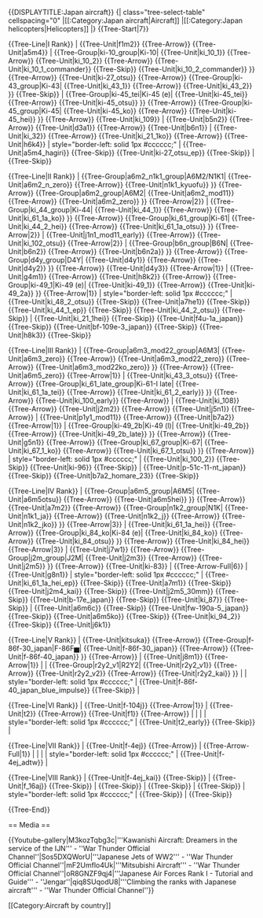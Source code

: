 {{DISPLAYTITLE:Japan aircraft}}
{| class="tree-select-table" cellspacing="0"
|[[:Category:Japan aircraft|Aircraft]]
|[[:Category:Japan helicopters|Helicopters]]
|}
{{Tree-Start|7}}

{{Tree-Line|I Rank}}
|
{{Tree-Unit|f1m2}}
{{Tree-Arrow}}
{{Tree-Unit|a5m4}}
|
{{Tree-Group|ki-10_group|Ki-10|
  {{Tree-Unit|ki_10_1}}
{{Tree-Arrow}}
{{Tree-Unit|ki_10_2}}
{{Tree-Arrow}}
{{Tree-Unit|ki_10_1_commander}}
{{Tree-Skip}}
{{Tree-Unit|ki_10_2_commander}}
}}
{{Tree-Arrow}}
{{Tree-Unit|ki-27_otsu}}
{{Tree-Arrow}}
{{Tree-Group|ki-43_group|Ki-43|
  {{Tree-Unit|ki_43_1}}
{{Tree-Arrow}}
{{Tree-Unit|ki_43_2}}
}}
{{Tree-Skip}}
|
{{Tree-Group|ki-45_tei|Ki-45 (e)|
  {{Tree-Unit|ki-45_tei}}
{{Tree-Arrow}}
{{Tree-Unit|ki-45_otsu}}
}}
{{Tree-Arrow}}
{{Tree-Group|ki-45_group|Ki-45|
  {{Tree-Unit|ki-45_ko}}
{{Tree-Arrow}}
{{Tree-Unit|ki-45_hei}}
}}
{{Tree-Arrow}}
{{Tree-Unit|ki_109}}
|
{{Tree-Unit|b5n2}}
{{Tree-Arrow}}
{{Tree-Unit|d3a1}}
{{Tree-Arrow}}
{{Tree-Unit|b6n1}}
|
{{Tree-Unit|ki_32}}
{{Tree-Arrow}}
{{Tree-Unit|ki_21_1ko}}
{{Tree-Arrow}}
{{Tree-Unit|h6k4}}
| style="border-left: solid 1px #cccccc;" |
{{Tree-Unit|a5m4_hagiri}}
{{Tree-Skip}}
{{Tree-Unit|ki-27_otsu_ep}}
{{Tree-Skip}}
|
{{Tree-Skip}}

{{Tree-Line|II Rank}}
|
{{Tree-Group|a6m2_n1k1_group|A6M2/N1K1|
  {{Tree-Unit|a6m2_n_zero}}
{{Tree-Arrow}}
{{Tree-Unit|n1k1_kyuofu}}
}}
{{Tree-Arrow}}
{{Tree-Group|a6m2_group|A6M2|
  {{Tree-Unit|a6m2_mod11}}
{{Tree-Arrow}}
{{Tree-Unit|a6m2_zero}}
}}
{{Tree-Arrow|2}}
|
{{Tree-Group|ki_44_group|Ki-44|
  {{Tree-Unit|ki_44_1}}
{{Tree-Arrow}}
{{Tree-Unit|ki_61_1a_ko}}
}}
{{Tree-Arrow}}
{{Tree-Group|ki_61_group|Ki-61|
  {{Tree-Unit|ki_44_2_hei}}
{{Tree-Arrow}}
{{Tree-Unit|ki_61_1a_otsu}}
}}
{{Tree-Arrow|2}}
|
{{Tree-Unit|j1n1_mod11_early}}
{{Tree-Arrow}}
{{Tree-Unit|ki_102_otsu}}
{{Tree-Arrow|2}}
|
{{Tree-Group|b6n_group|B6N|
  {{Tree-Unit|b6n2}}
{{Tree-Arrow}}
{{Tree-Unit|b6n2a}}
}}
{{Tree-Arrow}}
{{Tree-Group|d4y_group|D4Y|
  {{Tree-Unit|d4y1}}
{{Tree-Arrow}}
{{Tree-Unit|d4y2}}
}}
{{Tree-Arrow}}
{{Tree-Unit|d4y3}}
{{Tree-Arrow|1}}
|
{{Tree-Unit|g4m1}}
{{Tree-Arrow}}
{{Tree-Unit|h8k2}}
{{Tree-Arrow}}
{{Tree-Group|ki-49_1|Ki-49 (e)|
  {{Tree-Unit|ki-49_1}}
{{Tree-Arrow}}
{{Tree-Unit|ki-49_2a}}
}}
{{Tree-Arrow|1}}
| style="border-left: solid 1px #cccccc;" |
{{Tree-Unit|ki_48_2_otsu}}
{{Tree-Skip}}
{{Tree-Unit|a7he1}}
{{Tree-Skip}}
{{Tree-Unit|ki_44_1_ep}}
{{Tree-Skip}}
{{Tree-Unit|ki_44_2_otsu}}
{{Tree-Skip}}
|
{{Tree-Unit|ki_21_1hei}}
{{Tree-Skip}}
{{Tree-Unit|f4u-1a_japan}}
{{Tree-Skip}}
{{Tree-Unit|bf-109e-3_japan}}
{{Tree-Skip}}
{{Tree-Unit|h8k3}}
{{Tree-Skip}}

{{Tree-Line|III Rank}}
|
{{Tree-Group|a6m3_mod22_group|A6M3|
  {{Tree-Unit|a6m3_zero}}
{{Tree-Arrow}}
{{Tree-Unit|a6m3_mod22_zero}}
{{Tree-Arrow}}
{{Tree-Unit|a6m3_mod22ko_zero}}
}}
{{Tree-Arrow}}
{{Tree-Unit|a6m5_zero}}
{{Tree-Arrow|1}}
|
{{Tree-Unit|ki_43_3_otsu}}
{{Tree-Arrow}}
{{Tree-Group|ki_61_late_group|Ki-61-I late|
  {{Tree-Unit|ki_61_1a_tei}}
{{Tree-Arrow}}
{{Tree-Unit|ki_61_2_early}}
}}
{{Tree-Arrow}}
{{Tree-Unit|ki_100_early}}
{{Tree-Arrow}}
|
{{Tree-Unit|ki_108}}
{{Tree-Arrow}}
{{Tree-Unit|j2m2}}
{{Tree-Arrow}}
{{Tree-Unit|j5n1}}
{{Tree-Arrow}}
|
{{Tree-Unit|p1y1_mod11}}
{{Tree-Arrow}}
{{Tree-Unit|b7a2}}
{{Tree-Arrow|1}}
|
{{Tree-Group|ki-49_2b|Ki-49 (l)|
  {{Tree-Unit|ki-49_2b}}
{{Tree-Arrow}}
{{Tree-Unit|ki-49_2b_late}}
}}
{{Tree-Arrow}}
{{Tree-Unit|g5n1}}
{{Tree-Arrow}}
{{Tree-Group|ki_67_group|Ki-67|
  {{Tree-Unit|ki_67_1_ko}}
{{Tree-Arrow}}
{{Tree-Unit|ki_67_1_otsu}}
}}
{{Tree-Arrow}}
| style="border-left: solid 1px #cccccc;" |
{{Tree-Unit|ki_100_2}}
{{Tree-Skip}}
{{Tree-Unit|ki-96}}
{{Tree-Skip}}
|
{{Tree-Unit|p-51c-11-nt_japan}}
{{Tree-Skip}}
{{Tree-Unit|b7a2_homare_23}}
{{Tree-Skip}}

{{Tree-Line|IV Rank}}
|
{{Tree-Group|a6m5_group|A6M5|
  {{Tree-Unit|a6m5otsu}}
{{Tree-Arrow}}
{{Tree-Unit|a6m5hei}}
}}
{{Tree-Arrow}}
{{Tree-Unit|a7m2}}
{{Tree-Arrow}}
{{Tree-Group|n1k2_group|N1K|
  {{Tree-Unit|n1k1_ja}}
{{Tree-Arrow}}
{{Tree-Unit|n1k2_j}}
{{Tree-Arrow}}
{{Tree-Unit|n1k2_jko}}
}}
{{Tree-Arrow|3}}
|
{{Tree-Unit|ki_61_1a_hei}}
{{Tree-Arrow}}
{{Tree-Group|ki_84_ko|Ki-84 (e)|
  {{Tree-Unit|ki_84_ko}}
{{Tree-Arrow}}
{{Tree-Unit|ki_84_otsu}}
}}
{{Tree-Arrow}}
{{Tree-Unit|ki_84_hei}}
{{Tree-Arrow|3}}
|
{{Tree-Unit|j7w1}}
{{Tree-Arrow}}
{{Tree-Group|j2m_group|J2M|
  {{Tree-Unit|j2m3}}
{{Tree-Arrow}}
{{Tree-Unit|j2m5}}
}}
{{Tree-Arrow}}
{{Tree-Unit|ki-83}}
|
{{Tree-Arrow-Full|6}}
|
{{Tree-Unit|g8n1}}
| style="border-left: solid 1px #cccccc;" |
{{Tree-Unit|ki_61_1a_hei_ep}}
{{Tree-Skip}}
{{Tree-Unit|a7m1}}
{{Tree-Skip}}
{{Tree-Unit|j2m4_kai}}
{{Tree-Skip}}
{{Tree-Unit|j2m5_30mm}}
{{Tree-Skip}}
{{Tree-Unit|b-17e_japan}}
{{Tree-Skip}}
{{Tree-Unit|ki_87}}
{{Tree-Skip}}
|
{{Tree-Unit|a6m6c}}
{{Tree-Skip}}
{{Tree-Unit|fw-190a-5_japan}}
{{Tree-Skip}}
{{Tree-Unit|a6m5ko}}
{{Tree-Skip}}
{{Tree-Unit|ki_94_2}}
{{Tree-Skip}}
{{Tree-Unit|j6k1}}

{{Tree-Line|V Rank}}
|
{{Tree-Unit|kitsuka}}
{{Tree-Arrow}}
{{Tree-Group|f-86f-30_japan|F-86F▅|
  {{Tree-Unit|f-86f-30_japan}}
{{Tree-Arrow}}
{{Tree-Unit|f-86f-40_japan}}
}}
{{Tree-Arrow}}
|
{{Tree-Unit|j8m1}}
{{Tree-Arrow|1}}
|
|
{{Tree-Group|r2y2_v1|R2Y2|
  {{Tree-Unit|r2y2_v1}}
{{Tree-Arrow}}
{{Tree-Unit|r2y2_v2}}
{{Tree-Arrow}}
{{Tree-Unit|r2y2_kai}}
}}
|
| style="border-left: solid 1px #cccccc;" |
{{Tree-Unit|f-86f-40_japan_blue_impulse}}
{{Tree-Skip}}
|

{{Tree-Line|VI Rank}}
|
{{Tree-Unit|f-104j}}
{{Tree-Arrow|1}}
|
{{Tree-Unit|t2}}
{{Tree-Arrow}}
{{Tree-Unit|f1}}
{{Tree-Arrow}}
|
|
|
| style="border-left: solid 1px #cccccc;" |
{{Tree-Unit|t2_early}}
{{Tree-Skip}}
|

{{Tree-Line|VII Rank}}
|
{{Tree-Unit|f-4ej}}
{{Tree-Arrow}}
|
{{Tree-Arrow-Full|1}}
|
|
|
| style="border-left: solid 1px #cccccc;" |
{{Tree-Unit|f-4ej_adtw}}
|

{{Tree-Line|VIII Rank}}
|
{{Tree-Unit|f-4ej_kai}}
{{Tree-Skip}}
|
{{Tree-Unit|f_16aj}}
{{Tree-Skip}}
|
{{Tree-Skip}}
|
{{Tree-Skip}}
|
{{Tree-Skip}}
| style="border-left: solid 1px #cccccc;" |
{{Tree-Skip}}
|
{{Tree-Skip}}

{{Tree-End}}

== Media ==

<!-- ''Excellent additions to the article would be video guides, screenshots from the game, and photos.'' -->

{{Youtube-gallery|M3kozTqbg3c|'''Kawanishi Aircraft: Dreamers in the service of the IJN''' - ''War Thunder Official Channel''|Sos5DXQWorU|'''Japanese Jets of WW2''' - ''War Thunder Official Channel''|mF2Umflo4Uk|'''Mitsubishi Aircraft''' - ''War Thunder Official Channel''|oR8GNZF9qj4|'''Japanese Air Forces Rank I - Tutorial and Guide''' - ''Jengar''|qiq8SUqodU8|'''Climbing the ranks with Japanese aircraft''' - ''War Thunder Official Channel''}}

[[Category:Aircraft by country]]
